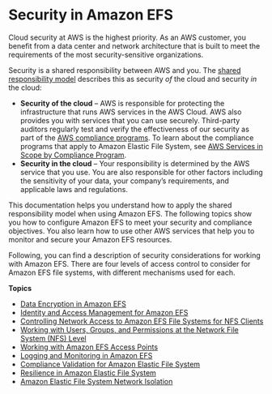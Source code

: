 # Security in Amazon EFS<a name="security-considerations"></a>

Cloud security at AWS is the highest priority\. As an AWS customer, you benefit from a data center and network architecture that is built to meet the requirements of the most security\-sensitive organizations\.

Security is a shared responsibility between AWS and you\. The [shared responsibility model](http://aws.amazon.com/compliance/shared-responsibility-model/) describes this as security *of* the cloud and security *in* the cloud:
+ **Security of the cloud** – AWS is responsible for protecting the infrastructure that runs AWS services in the AWS Cloud\. AWS also provides you with services that you can use securely\. Third\-party auditors regularly test and verify the effectiveness of our security as part of the [AWS compliance programs](http://aws.amazon.com/compliance/programs/)\. To learn about the compliance programs that apply to Amazon Elastic File System, see [AWS Services in Scope by Compliance Program](http://aws.amazon.com/compliance/services-in-scope/)\.
+ **Security in the cloud** – Your responsibility is determined by the AWS service that you use\. You are also responsible for other factors including the sensitivity of your data, your company’s requirements, and applicable laws and regulations\. 

This documentation helps you understand how to apply the shared responsibility model when using Amazon EFS\. The following topics show you how to configure Amazon EFS to meet your security and compliance objectives\. You also learn how to use other AWS services that help you to monitor and secure your Amazon EFS resources\. 

Following, you can find a description of security considerations for working with Amazon EFS\. There are four levels of access control to consider for Amazon EFS file systems, with different mechanisms used for each\.

**Topics**
+ [Data Encryption in Amazon EFS](encryption.md)
+ [Identity and Access Management for Amazon EFS](auth-and-access-control.md)
+ [Controlling Network Access to Amazon EFS File Systems for NFS Clients](NFS-access-control-efs.md)
+ [Working with Users, Groups, and Permissions at the Network File System \(NFS\) Level](accessing-fs-nfs-permissions.md)
+ [Working with Amazon EFS Access Points](efs-access-points.md)
+ [Logging and Monitoring in Amazon EFS](logging-monitoring.md)
+ [Compliance Validation for Amazon Elastic File System](SERVICENAME-compliance.md)
+ [Resilience in Amazon Elastic File System](disaster-recovery-resiliency.md)
+ [Amazon Elastic File System Network Isolation](network-isolation.md)